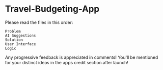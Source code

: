 # Travel-Budgeting-App

Please read the files in this order:

	Problem
	AI Suggestions
	Solution
	User Interface
	Logic

Any progressive feedback is appreciated in comments!
You'll be mentioned for your distinct ideas in the apps credit section after launch!